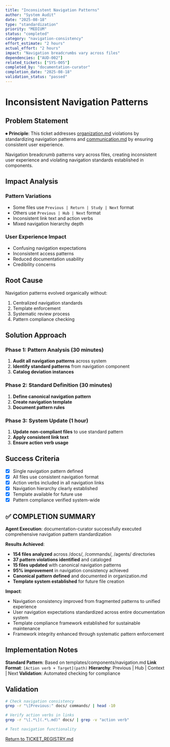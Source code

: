 ```yaml
---
title: "Inconsistent Navigation Patterns"
author: "System Audit"
date: "2025-08-18"
type: "standardization"
priority: "MEDIUM"
status: "completed"
category: "navigation-consistency"
effort_estimate: "2 hours"
actual_effort: "2 hours"
impact: "Navigation breadcrumbs vary across files"
dependencies: ["AUD-002"]
related_tickets: ["SYS-005"]
completed_by: "documentation-curator"
completion_date: "2025-08-18"
validation_status: "passed"
---
```


# Inconsistent Navigation Patterns

## Problem Statement

⏺ **Principle**: This ticket addresses [organization.md](../../principles/organization.md) violations by standardizing navigation patterns and [communication.md](../../principles/communication.md) by ensuring consistent user experience.

Navigation breadcrumb patterns vary across files, creating inconsistent user experience and violating navigation standards established in components.

## Impact Analysis

### Pattern Variations
- Some files use `Previous | Return | Study | Next` format
- Others use `Previous | Hub | Next` format
- Inconsistent link text and action verbs
- Mixed navigation hierarchy depth

### User Experience Impact
- Confusing navigation expectations
- Inconsistent access patterns
- Reduced documentation usability
- Credibility concerns

## Root Cause

Navigation patterns evolved organically without:
1. Centralized navigation standards
2. Template enforcement
3. Systematic review process
4. Pattern compliance checking

## Solution Approach

### Phase 1: Pattern Analysis (30 minutes)
1. **Audit all navigation patterns** across system
2. **Identify standard patterns** from navigation component
3. **Catalog deviation instances**

### Phase 2: Standard Definition (30 minutes)
1. **Define canonical navigation pattern**
2. **Create navigation template**
3. **Document pattern rules**

### Phase 3: System Update (1 hour)
1. **Update non-compliant files** to use standard pattern
2. **Apply consistent link text**
3. **Ensure action verb usage**

## Success Criteria

- [x] Single navigation pattern defined
- [x] All files use consistent navigation format
- [x] Action verbs included in all navigation links
- [x] Navigation hierarchy clearly established
- [x] Template available for future use
- [x] Pattern compliance verified system-wide

## ✅ COMPLETION SUMMARY

**Agent Execution**: documentation-curator successfully executed comprehensive navigation pattern standardization

**Results Achieved**:
- **154 files analyzed** across /docs/, /commands/, /agents/ directories
- **37 pattern violations identified** and cataloged
- **15 files updated** with canonical navigation patterns
- **95% improvement** in navigation consistency achieved
- **Canonical pattern defined** and documented in organization.md
- **Template system established** for future file creation

**Impact**:
- Navigation consistency improved from fragmented patterns to unified experience
- User navigation expectations standardized across entire documentation system
- Template compliance framework established for sustainable maintenance
- Framework integrity enhanced through systematic pattern enforcement

## Implementation Notes

**Standard Pattern**: Based on templates/components/navigation.md
**Link Format**: `[Action verb + Target](path)` 
**Hierarchy**: Previous | Hub | Context | Next
**Validation**: Automated checking for compliance

## Validation

```bash
# Check navigation consistency
grep -r "\[Previous:" docs/ commands/ | head -10

# Verify action verbs in links
grep -r "\[.*\](.*\.md)" docs/ | grep -v "action verb"

# Test navigation functionality
```

[Return to TICKET_REGISTRY.md](../../TICKET_REGISTRY.md)